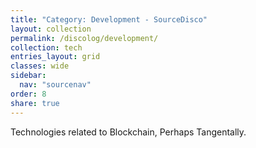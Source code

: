 ```yaml
---
title: "Category: Development - SourceDisco"
layout: collection
permalink: /discolog/development/
collection: tech
entries_layout: grid
classes: wide
sidebar:
  nav: "sourcenav" 
order: 8
share: true
---
```


Technologies related to Blockchain, Perhaps Tangentally.